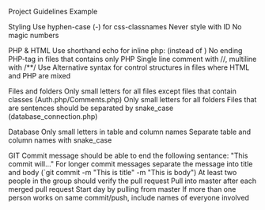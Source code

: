 Project Guidelines Example

Styling
Use hyphen-case (-) for css-classnames
Never style with ID
No magic numbers

PHP & HTML
Use shorthand echo for inline php: <?= $item["value"]; ?> (instead of <?php echo $item["value"]; ?>)
No ending PHP-tag in files that contains only PHP
Single line comment with //, multiline with /**/
Use Alternative syntax for control structures in files where HTML and PHP are mixed

Files and folders
Only small letters for all files except files that contain classes (Auth.php/Comments.php)
Only small letters for all folders
Files that are sentences should be separated by snake_case (database_connection.php)

Database
Only small letters in table and column names
Separate table and column names with snake_case

GIT
Commit message should be able to end the following sentance: "This commit will..."
For longer commit messages separate the message into title and body (`git commit -m "This is title" -m "This is body")
At least two people in the group should verify the pull request
Pull into master after each merged pull request
Start day by pulling from master
If more than one person works on same commit/push, include names of everyone involved